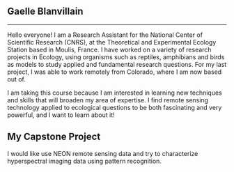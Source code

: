 ## Gaelle Blanvillain
***

Hello everyone! I am a Research Assistant for the National Center of Scientific Research (CNRS), at the Theoretical and Experimental Ecology Station based in Moulis, France. I have worked on a variety of research projects in Ecology, using organisms such as reptiles, amphibians and birds as models to study applied and fundamental research questions. For my last project, I was able to work remotely from Colorado, where I am now based out of.

I am taking this course because I am interested in learning new techniques and skills that will broaden my area of expertise. I find remote sensing technology applied to ecological questions to be both fascinating and very powerful, and I want to learn about it!

## My Capstone Project

I would like use NEON remote sensing data and try to characterize hyperspectral imaging data using pattern recognition. 
